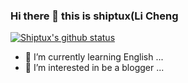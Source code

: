 ### Hi there 👋 this is shiptux(Li Cheng

[![Shiptux's github status](https://github-readme-stats.vercel.app/api?username=shiptux)](https://github.com/anuraghazra/github-readme-stats)

- 🌱 I’m currently learning English ...
- 👀 I’m interested in be a blogger ...
